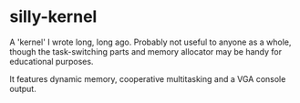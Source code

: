 # silly-kernel

A 'kernel' I wrote long, long ago.
Probably not useful to anyone as a whole, though the task-switching parts and memory allocator may be handy for educational purposes.

It features dynamic memory, cooperative multitasking and a VGA console output.
